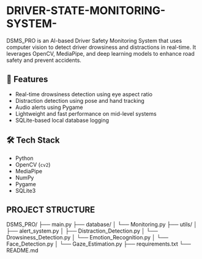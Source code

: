 # DRIVER-STATE-MONITORING-SYSTEM-

DSMS_PRO is an AI-based Driver Safety Monitoring System that uses computer vision to detect driver drowsiness and distractions in real-time. It leverages OpenCV, MediaPipe, and deep learning models to enhance road safety and prevent accidents.

## 🚀 Features

- Real-time drowsiness detection using eye aspect ratio
- Distraction detection using pose and hand tracking
- Audio alerts using Pygame
- Lightweight and fast performance on mid-level systems
- SQLite-based local database logging

## 🛠️ Tech Stack

- Python
- OpenCV (`cv2`)
- MediaPipe
- NumPy
- Pygame
- SQLite3

## PROJECT STRUCTURE

DSMS_PRO/
├── main.py
├── database/
│   └── Monitoring.py
├── utils/
│   ├── alert_system.py
│   ├── Distraction_Detection.py
│   └── Drowsiness_Detection.py
│   └── Emotion_Recognition.py
│   └── Face_Detection.py
│   └── Gaze_Estimation.py
├── requirements.txt
└── README.md

